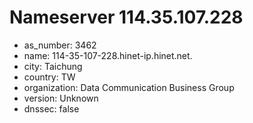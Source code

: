 # Nameserver 114.35.107.228

* as_number: 3462
* name: 114-35-107-228.hinet-ip.hinet.net.
* city: Taichung
* country: TW
* organization: Data Communication Business Group
* version: Unknown
* dnssec: false
